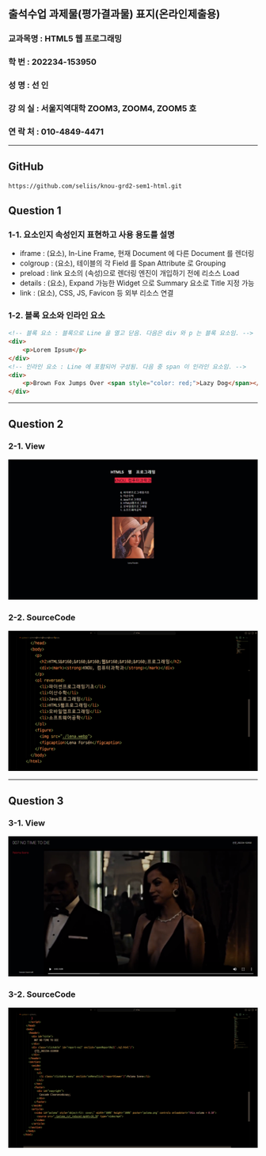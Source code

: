 ## 출석수업 과제물(평가결과물) 표지(온라인제출용)
### 교과목명 : HTML5 웹 프로그래밍
### 학 번 : 202234-153950
### 성 명 : 선 인
### 강 의 실 : 서울지역대학 ZOOM3, ZOOM4, ZOOM5 호
### 연 락 처 : 010-4849-4471
---
## GitHub
```https://github.com/seliis/knou-grd2-sem1-html.git```

## Question 1

### 1-1. 요소인지 속성인지 표현하고 사용 용도를 설명
- iframe : (요소), In-Line Frame, 현재 Document 에 다른 Document 를 렌더링
- colgroup : (요소), 테이블의 각 Field 를 Span Attribute 로 Grouping
- preload : link 요소의 (속성)으로 렌더링 엔진이 개입하기 전에 리소스 Load
- details : (요소), Expand 가능한 Widget 으로 Summary 요소로 Title 지정 가능
- link : (요소), CSS, JS, Favicon 등 외부 리소스 연결

### 1-2. 블록 요소와 인라인 요소
```html
<!-- 블록 요소 : 블록으로 Line 을 열고 닫음. 다음은 div 와 p 는 블록 요소임. -->
<div>
    <p>Lorem Ipsum</p>
</div>
<!-- 인라인 요소 : Line 에 포함되어 구성됨. 다음 중 span 이 인라인 요소임. -->
<div>
    <p>Brown Fox Jumps Over <span style="color: red;">Lazy Dog</span></p>
</div>
```
---
## Question 2
### 2-1. View
![Q2VIEW](./q2_view.png)
### 2-2. SourceCode
![Q2CODE](./q2_code.png)

---
## Question 3
### 3-1. View
![Q2VIEW](./q3_view.png)
### 3-2. SourceCode
![Q2CODE](./q3_code.png)